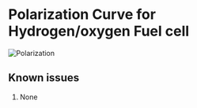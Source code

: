 # Polarization Curve for Hydrogen/oxygen Fuel cell

![Polarization](https://user-images.githubusercontent.com/75796436/104051030-7a6fa680-51b5-11eb-85c9-8bff4883575a.png)

## Known issues
1. None
